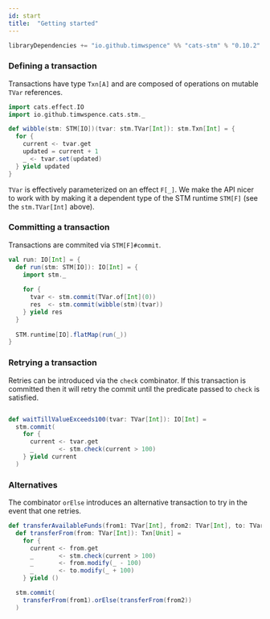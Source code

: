 ```yaml
---
id: start
title:  "Getting started"
---
```


```scala
libraryDependencies += "io.github.timwspence" %% "cats-stm" % "0.10.2"
```

### Defining a transaction

Transactions have type `Txn[A]` and are composed of operations on mutable
`TVar` references.

```scala
import cats.effect.IO
import io.github.timwspence.cats.stm._

def wibble(stm: STM[IO])(tvar: stm.TVar[Int]): stm.Txn[Int] = {
  for {
    current <- tvar.get
    updated = current + 1
    _ <- tvar.set(updated)
  } yield updated
}
``` 

`TVar` is effectively parameterized on an effect `F[_]`. We make the API nicer to
work with by making it a dependent type of the STM runtime `STM[F]` (see the
`stm.TVar[Int]` above).

### Committing a transaction

Transactions are commited via `STM[F]#commit`.

```scala
val run: IO[Int] = {
  def run(stm: STM[IO]): IO[Int] = {
    import stm._
    
    for {
      tvar <- stm.commit(TVar.of[Int](0))
      res  <- stm.commit(wibble(stm)(tvar))
    } yield res
  }
  
  STM.runtime[IO].flatMap(run(_))
}
```

### Retrying a transaction

Retries can be introduced via the `check` combinator. If this transaction is committed
then it will retry the commit until the predicate passed to `check` is satisfied.

```scala

def waitTillValueExceeds100(tvar: TVar[Int]): IO[Int] =
  stm.commit(
    for {
      current <- tvar.get
      _       <- stm.check(current > 100)
    } yield current
  )
```

### Alternatives

The combinator `orElse` introduces an alternative transaction to try in the event
that one retries.

```scala
def transferAvailableFunds(from1: TVar[Int], from2: TVar[Int], to: TVar[Int]): IO[Unit] =
  def transferFrom(from: TVar[Int]): Txn[Unit] =
    for {
      current <- from.get
      _       <- stm.check(current > 100)
      _       <- from.modify(_ - 100)
      _       <- to.modify(_ + 100)
    } yield ()

  stm.commit(
    transferFrom(from1).orElse(transferFrom(from2))
  )
```
